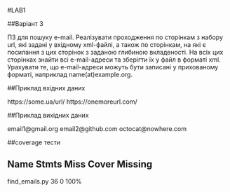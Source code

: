 #LAB1

##Варіант 3

ПЗ для пошуку e-mail. Реалізувати проходження по сторінкам з набору url, які
задані у вхідному xml-файлі, а також по сторінкам, на які є посилання з цих
сторінок з заданою глибиною вкладеності. На всіх цих сторінках знайти всі
e-mail-адреси та зберігти їх у файл в форматі xml. Урахувати те, що
e-mail-адреси можуть бути записані у прихованому форматі, наприклад
name(at)example.org.

##Приклад вхідних даних

<data>
	<url>https://some.ua/url/</url>
	<url>https://onemoreurl.com/</url>
</data>

##Приклад вихідних даних

<?xml version="1.0" encoding="utf-8"?>
<data>
 <email>
  email1@gmail.org
 </email>
 <email>
  email2@github.com
 </email>
 <email>
  octocat@nowhere.com
 </email>
</data>

##coverage тести

Name             Stmts   Miss  Cover   Missing
----------------------------------------------
find_emails.py      36      0   100%
